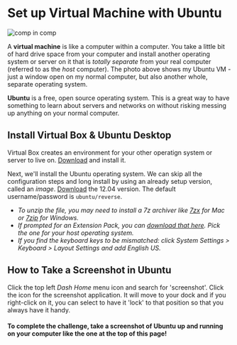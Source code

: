 # Set up Virtual Machine with Ubuntu

![comp in comp](http://diy-visualpedia.s3.amazonaws.com/compincomp.png)

A **virtual machine** is like a computer within a computer. You take a little bit of hard drive space from your computer and install another operating system or server on it that is *totally separate* from your real computer (referred to as the *host* computer). The photo above shows my Ubuntu VM - just a window open on my normal computer, but also another whole, separate operating system.

**Ubuntu** is a free, open source operating system. This is a great way to have something to learn about servers and networks on without risking messing up anything on your normal computer. 

## Install Virtual Box & Ubuntu Desktop

Virtual Box creates an environment for your other operatign system or server to live on. [Download](https://www.virtualbox.org/wiki/Downloads) and install it.

Next, we'll install the Ubuntu operating system. We can skip all the configuration steps and long install by using an already setup version, called an *image*. [Download](http://sourceforge.net/projects/virtualboximage/files/Ubuntu%20Linux/12.04/ubuntu_12.04-x86.7z) the 12.04 version. The default username/password is `ubuntu/reverse`.

* *To unzip the file, you may need to install a 7z archiver like [7zx](http://www.macupdate.com/app/mac/20526/7zx) for Mac or [7zip](http://www.7-zip.org/) for Windows.*
* *If prompted for an Extension Pack, you can [download that here](http://www.oracle.com/technetwork/server-storage/virtualbox/downloads/index.html#extpack). Pick the one for your host operating system.*
* *If you find the keyboard keys to be mismatched: click System Settings > Keyboard > Layout Settings and add English US.*

## How to Take a Screenshot in Ubuntu

Click the top left *Dash Home* menu icon and search for 'screenshot'. Click the icon for the screenshot application. It will move to your dock and if you right-click on it, you can select to have it 'lock' to that position so that you always have it handy.

#### To complete the challenge, take a screenshot of Ubuntu up and running on your computer like the one at the top of this page!
